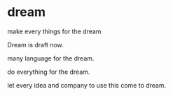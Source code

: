dream
=====

make every things for the dream

Dream is draft now.

many language for the dream.

do everything for the dream.

let every idea and company to use this come to dream.
